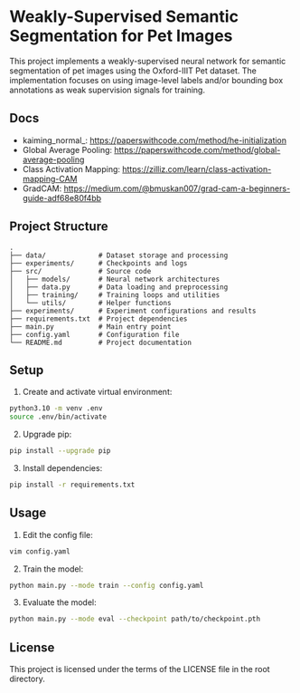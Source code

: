 # Weakly-Supervised Semantic Segmentation for Pet Images

This project implements a weakly-supervised neural network for semantic segmentation of pet images using the Oxford-IIIT Pet dataset. The implementation focuses on using image-level labels and/or bounding box annotations as weak supervision signals for training.

## Docs
- kaiming_normal_: https://paperswithcode.com/method/he-initialization
- Global Average Pooling: https://paperswithcode.com/method/global-average-pooling
- Class Activation Mapping: https://zilliz.com/learn/class-activation-mapping-CAM
- GradCAM: https://medium.com/@bmuskan007/grad-cam-a-beginners-guide-adf68e80f4bb

## Project Structure

```
.
├── data/             # Dataset storage and processing
├── experiments/      # Checkpoints and logs
├── src/              # Source code
│   ├── models/       # Neural network architectures
│   ├── data.py       # Data loading and preprocessing
│   ├── training/     # Training loops and utilities
│   └── utils/        # Helper functions
├── experiments/      # Experiment configurations and results
├── requirements.txt  # Project dependencies
├── main.py           # Main entry point
├── config.yaml       # Configuration file
└── README.md         # Project documentation
```

## Setup

1. Create and activate virtual environment:
```bash
python3.10 -m venv .env
source .env/bin/activate
```
2. Upgrade pip:
```bash
pip install --upgrade pip
```
3. Install dependencies:
```bash
pip install -r requirements.txt
```

## Usage

1. Edit the config file:
```bash
vim config.yaml
```

2. Train the model:
```bash
python main.py --mode train --config config.yaml
```

3. Evaluate the model:
```bash
python main.py --mode eval --checkpoint path/to/checkpoint.pth
```

## License
This project is licensed under the terms of the LICENSE file in the root directory.